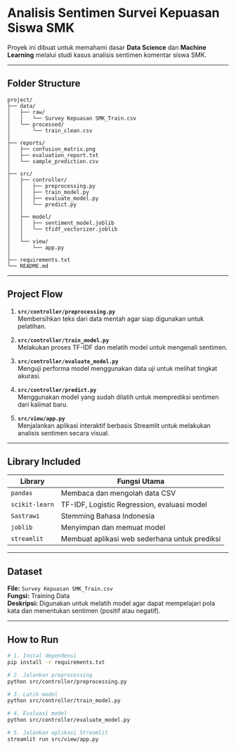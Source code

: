 # Analisis Sentimen Survei Kepuasan Siswa SMK
Proyek ini dibuat untuk memahami dasar **Data Science** dan **Machine Learning** melalui studi kasus analisis sentimen komentar siswa SMK.  

---

##  Folder Structure

```
project/
├── data/
│   ├── raw/
│   │   └── Survey Kepuasan SMK_Train.csv
│   └── processed/
│       └── train_clean.csv
│
├── reports/
│   ├── confusion_matrix.png
│   ├── evaluation_report.txt
│   └── sample_prediction.csv
│
├── src/
│   ├── controller/
│   │   ├── preprocessing.py
│   │   ├── train_model.py
│   │   ├── evaluate_model.py
│   │   └── predict.py
│   │
│   ├── model/
│   │   ├── sentiment_model.joblib
│   │   └── tfidf_vectorizer.joblib
│   │
│   └── view/
│       └── app.py
│
├── requirements.txt
└── README.md
```

---

##  Project Flow

1. **`src/controller/preprocessing.py`**  
   Membersihkan teks dari data mentah agar siap digunakan untuk pelatihan.

2. **`src/controller/train_model.py`**  
   Melakukan proses TF-IDF dan melatih model untuk mengenali sentimen.

3. **`src/controller/evaluate_model.py`**  
   Menguji performa model menggunakan data uji untuk melihat tingkat akurasi.

4. **`src/controller/predict.py`**  
   Menggunakan model yang sudah dilatih untuk memprediksi sentimen dari kalimat baru.

5. **`src/view/app.py`**  
   Menjalankan aplikasi interaktif berbasis Streamlit untuk melakukan analisis sentimen secara visual.

---

##  Library Included

| Library | Fungsi Utama |
|----------|---------------|
| `pandas` | Membaca dan mengolah data CSV |
| `scikit-learn` | TF-IDF, Logistic Regression, evaluasi model |
| `Sastrawi` | Stemming Bahasa Indonesia |
| `joblib` | Menyimpan dan memuat model |
| `streamlit` | Membuat aplikasi web sederhana untuk prediksi |

---

##  Dataset

**File:** `Survey Kepuasan SMK_Train.csv`  
**Fungsi:** Training Data  
**Deskripsi:** Digunakan untuk melatih model agar dapat mempelajari pola kata dan menentukan sentimen (positif atau negatif).

---

##  How to Run

```bash
# 1. Instal dependensi
pip install -r requirements.txt

# 2. Jalankan preprocessing
python src/controller/preprocessing.py

# 3. Latih model
python src/controller/train_model.py

# 4. Evaluasi model
python src/controller/evaluate_model.py

# 5. Jalankan aplikasi Streamlit
streamlit run src/view/app.py
```
